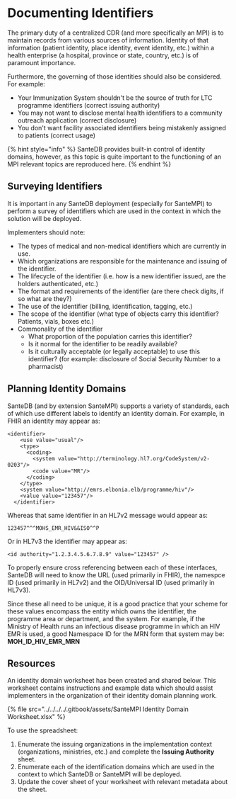# Documenting Identifiers

The primary duty of a centralized CDR (and more specifically an MPI) is to maintain records from various sources of information. Identity of that information (patient identity, place identity, event identity, etc.) within a health enterprise (a hospital, province or state, country, etc.) is of paramount importance.&#x20;

Furthermore, the governing of those identities should also be considered. For example:

* Your Immunization System shouldn't be the source of truth for LTC programme identifiers (correct issuing authority)
* You may not want to disclose mental health identifiers to a community outreach application (correct disclosure)
* You don't want facility associated identifiers being mistakenly assigned to patients  (correct usage)

{% hint style="info" %}
SanteDB provides built-in control of identity domains, however, as this topic is quite important to the functioning of an MPI relevant topics are reproduced here.
{% endhint %}

## Surveying Identifiers

It is important in any SanteDB deployment (especially for SanteMPI) to perform a survey of identifiers which are used in the context in which the solution will be deployed.&#x20;

Implementers should note:

* The types of medical and non-medical identifiers which are currently in use.
* Which organizations are responsible for the maintenance and issuing of the identifier.
* The lifecycle of the identifier (i.e. how is a new identifier issued, are the holders authenticated, etc.)
* The format and requirements of the identifier (are there check digits, if so what are they?)
* The use of the identifier (billing, identification, tagging, etc.)
* The scope of the identifier (what type of objects carry this identifier? Patients, vials, boxes etc.)
* Commonality of the identifier
  * What proportion of the population carries this identifier?&#x20;
  * Is it normal for the identifier to be readily available?
  * Is it culturally acceptable (or legally acceptable) to use this identifier? (for example: disclosure of Social Security Number to a pharmacist)

## Planning Identity Domains

SanteDB (and by extension SanteMPI) supports a variety of standards, each of which use different labels to identify an identity domain. For example, in FHIR an identity may appear as:

```markup
<identifier> 
    <use value="usual"/> 
    <type> 
      <coding> 
        <system value="http://terminology.hl7.org/CodeSystem/v2-0203"/> 
        <code value="MR"/> 
      </coding> 
    </type> 
    <system value="http://emrs.elbonia.elb/programme/hiv"/> 
    <value value="123457"/> 
  </identifier> 
```

Whereas that same identifier in an HL7v2 message would appear as:

```markup
123457^^^MOHS_EMR_HIV&&ISO^^P
```

Or in HL7v3 the identifier may appear as:

```markup
<id authority="1.2.3.4.5.6.7.8.9" value="123457" />
```

To properly ensure cross referencing between each of these interfaces, SanteDB will need to know the URL (used primarily in FHIR), the namespce ID (used primarily in HL7v2) and the OID/Universal ID (used primarily in HL7v3).

Since these all need to be unique, it is a good practice that your scheme for these values encompass the entity which owns the identifier, the programme area or department, and the system. For example, if the Ministry of Health runs an infectious disease programme in which an HIV EMR is used, a good Namespace ID for the MRN form that system may be: **MOH\_ID\_HIV\_EMR\_MRN**&#x20;

## Resources

An identity domain worksheet has been created and shared below. This worksheet contains instructions and example data which should assist implementers in the organization of their identity domain planning work.

{% file src="../../../../.gitbook/assets/SanteMPI Identity Domain Worksheet.xlsx" %}

To use the spreadsheet:

1. Enumerate the issuing organizations in the implementation context (organizations, ministries, etc.) and complete the **Issuing Authority** sheet.
2. Enumerate each of the identification domains which are used in the context to which SanteDB or SanteMPI will be deployed.
3. Update the cover sheet of your worksheet with relevant metadata about the sheet.



###

##
